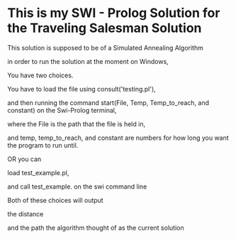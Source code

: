 # This is my SWI - Prolog Solution for the Traveling Salesman Solution

This solution is supposed to be of a Simulated Annealing Algorithm



in order to run the solution at the moment on Windows, 

You have two choices. 

You have to load the file using consult('testing.pl'),

and then running the command start(File, Temp, Temp_to_reach, and constant) on the Swi-Prolog terminal,

where the File is the path that the file is held in,


and temp, temp_to_reach, and constant are numbers for how long you want the program to run until.


OR you can 

load test_example.pl, 

and call test_example. on the swi command line


Both of these choices will output 

the distance 

and the path the algorithm thought of as the current solution 
